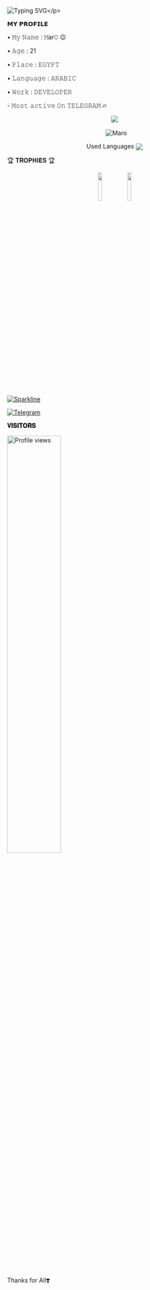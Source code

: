 ![Typing SVG](https://readme-typing-svg.herokuapp.com/?lines=𝗪𝗘𝗟𝗖𝗢𝗠+𝗧𝗢+𝙼ar𝙾'𝗦+𝗚𝗶𝘁𝗛𝘂𝗯!;𝗜𝗮𝗺+𝗠𝗿+𝗠𝗢𝗗𝗬!;𝗜𝗮𝗺+𝗷𝘂𝘀𝘁+𝙼ar𝙾!)</p>
<p align="center">



<p align="left">
𝗠𝗬 𝗣𝗥𝗢𝗙𝗜𝗟𝗘
<p align="left">
• 𝙼𝚢 𝙽𝚊𝚖𝚎 : 𝙼ar𝙾 😉
<p align="left">
• 𝙰𝚐𝚎 : 21
<p align="left">
• 𝙿𝚕𝚊𝚌𝚎 : 𝙴𝙶𝚈𝙿𝚃
<p align="left">
• 𝙻𝚊𝚗𝚐𝚞𝚊𝚐𝚎 : 𝙰𝚁𝙰𝙱𝙸𝙲
<p align="left">
• 𝚆𝚘𝚛𝚔 :  𝙳𝙴𝚅𝙴𝙻𝙾𝙿𝙴𝚁
<p align="left">
- 𝙼𝚘𝚜𝚝 𝚊𝚌𝚝𝚒𝚟𝚎 𝙾𝚗 𝚃𝙴𝙻𝙴𝙶𝚁𝙰𝙼 🔥


<p align="center">
<img src="https://github-stats-alpha.vercel.app/api/?username=dev-maro&cc=000&tc=00ff00&ic=fff000&bc=fff" align="center">
</p>

<p align="center">&nbsp;
  <img align="center" src="https://github-readme-stats.vercel.app/api?username=dev-maro&&show_icons=true&theme=midnight-purple" alt="Maro"/></p>        
 
<p align="center">
Used Languages 
<img src="https://github-readme-stats.vercel.app/api/top-langs/?username=Source-Ze&layout=compact&theme=tokyonight" align="center">


🏆 𝐓𝐑𝐎𝐏𝐇𝐈𝐄𝐒 🏆
 
<p align="center">
<img width="13%" src="https://telegra.ph/file/b490b39f93ec158ddf21f.png" />
<img width="13%" src="https://telegra.ph/file/72882469165faec6d2e03.jpg" />
</p>


[![Sparkline](https://stars.medv.io/EvamariaTG/EvaMaria.svg)](https://stars.medv.io/EvamariaTG/EvaMaria)

<a href="https://t.me/j_s_9"><img title="Telegram" src="https://img.shields.io/static/v1?label=Maro&message=TG&color=blue-green"></a>

<b>𝐕𝐈𝐒𝐈𝐓𝐎𝐑𝐒</b>

<img width="50%" src="https://gpvc.arturio.dev/ODY" alt="Profile views" />




Thanks for All❣️
